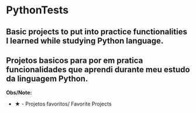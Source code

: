 # PythonTests
## Basic projects to put into practice functionalities I learned while studying Python language.
## Projetos basicos para por em pratica funcionalidades que aprendi durante meu estudo da linguagem Python.
**Obs/Note:**

- ★ - Projetos favoritos/ Favorite Projects
